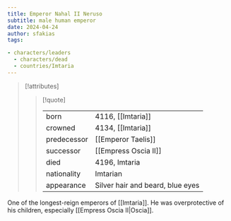 ```yaml
---
title: Emperor Nahal II Neruso
subtitle: male human emperor
date: 2024-04-24
author: sfakias
tags:

- characters/leaders
  - characters/dead
  - countries/Imtaria
---
```

> [!attributes]
> 
> > [!quote]
> >
> > | | |
> > | --- | --- |
> > | born | 4116, [[Imtaria]] |
> > | crowned | 4134, [[Imtaria]] |
> > | predecessor | [[Emperor Taelis]] |
> > | successor | [[Empress Oscia II]] |
> > | died | 4196, Imtaria |
> > | nationality | Imtarian |
> > | appearance | Silver hair and beard, blue eyes |

One of the longest-reign emperors of [[Imtaria]]. He was overprotective of his children, especially [[Empress Oscia II|Oscia]].